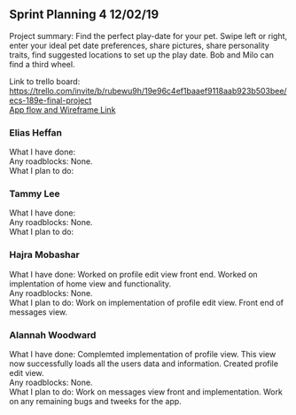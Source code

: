 ## Sprint Planning 4 12/02/19

Project summary: Find the perfect play-date for your pet. Swipe left or right, enter your ideal pet date preferences, share pictures, share personality traits, find suggested locations to set up the play date. Bob and Milo can find a third wheel.

Link to trello board: https://trello.com/invite/b/rubewu9h/19e96c4ef1baaef9118aab923b503bee/ecs-189e-final-project  
[App flow and Wireframe Link](https://drive.google.com/open?id=14Jl4QUFf4HCzplrTsMw0kmbq-UGNcwXa)

### Elias Heffan
What I have done:  
Any roadblocks: None.  
What I plan to do:  

### Tammy Lee
What I have done:  
Any roadblocks: None.  
What I plan to do:  

### Hajra Mobashar
What I have done: Worked on profile edit view front end. Worked on implentation of home view and functionality.  
Any roadblocks: None.  
What I plan to do: Work on implementation of profile edit view. Front end of messages view.  

### Alannah Woodward
What I have done: Complemted implementation of profile view. This view now successfully loads all the users data and information. Created profile edit view.  
Any roadblocks: None.  
What I plan to do: Work on messages view front and implementation. Work on any remaining bugs and tweeks for the app.  
